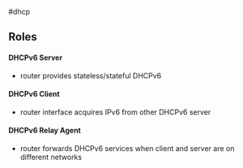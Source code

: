 #dhcp
## Roles
#### DHCPv6 Server
- router provides stateless/stateful DHCPv6
#### DHCPv6 Client
- router interface acquires IPv6 from other DHCPv6 server
#### DHCPv6 Relay Agent
- router forwards DHCPv6 services when client and server are on different networks